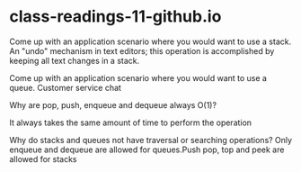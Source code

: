 # class-readings-11-github.io

Come up with an application scenario where you would want to use a stack.
An "undo" mechanism in text editors; this operation is accomplished by keeping all text changes in a stack.

Come up with an application scenario where you would want to use a queue.
Customer service chat

Why are pop, push, enqueue and dequeue always O(1)?

It always takes the same amount of time to perform the operation

Why do stacks and queues not have traversal or searching operations?
Only enqueue and dequeue are allowed for queues.Push pop, top and peek are allowed for stacks
